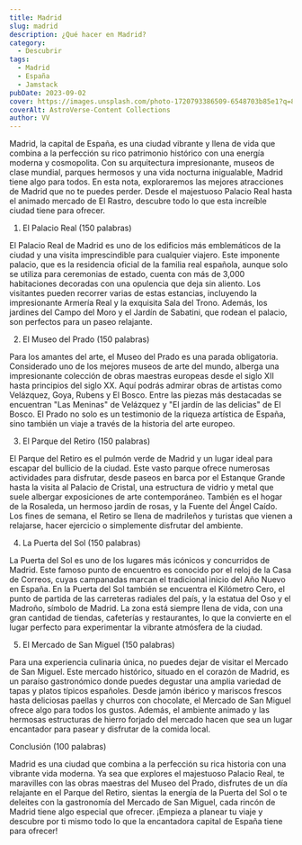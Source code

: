 ```yaml
---
title: Madrid
slug: madrid
description: ¿Qué hacer en Madrid?
category:
  - Descubrir
tags:
  - Madrid
  - España
  - Jamstack
pubDate: 2023-09-02
cover: https://images.unsplash.com/photo-1720793386509-6548703b85e1?q=80&w=1374&auto=format&fit=crop&ixlib=rb-4.0.3&ixid=M3wxMjA3fDB8MHxwaG90by1wYWdlfHx8fGVufDB8fHx8fA%3D%3D
coverAlt: AstroVerse-Content Collections
author: VV
---
```

Madrid, la capital de España, es una ciudad vibrante y llena de vida que combina a la perfección su rico patrimonio histórico con una energía moderna y cosmopolita. Con su arquitectura impresionante, museos de clase mundial, parques hermosos y una vida nocturna inigualable, Madrid tiene algo para todos. En esta nota, exploraremos las mejores atracciones de Madrid que no te puedes perder. Desde el majestuoso Palacio Real hasta el animado mercado de El Rastro, descubre todo lo que esta increíble ciudad tiene para ofrecer.

1. El Palacio Real (150 palabras)

El Palacio Real de Madrid es uno de los edificios más emblemáticos de la ciudad y una visita imprescindible para cualquier viajero. Este imponente palacio, que es la residencia oficial de la familia real española, aunque solo se utiliza para ceremonias de estado, cuenta con más de 3,000 habitaciones decoradas con una opulencia que deja sin aliento. Los visitantes pueden recorrer varias de estas estancias, incluyendo la impresionante Armería Real y la exquisita Sala del Trono. Además, los jardines del Campo del Moro y el Jardín de Sabatini, que rodean el palacio, son perfectos para un paseo relajante.

2. El Museo del Prado (150 palabras)

Para los amantes del arte, el Museo del Prado es una parada obligatoria. Considerado uno de los mejores museos de arte del mundo, alberga una impresionante colección de obras maestras europeas desde el siglo XII hasta principios del siglo XX. Aquí podrás admirar obras de artistas como Velázquez, Goya, Rubens y El Bosco. Entre las piezas más destacadas se encuentran "Las Meninas" de Velázquez y "El jardín de las delicias" de El Bosco. El Prado no solo es un testimonio de la riqueza artística de España, sino también un viaje a través de la historia del arte europeo.

3. El Parque del Retiro (150 palabras)

El Parque del Retiro es el pulmón verde de Madrid y un lugar ideal para escapar del bullicio de la ciudad. Este vasto parque ofrece numerosas actividades para disfrutar, desde paseos en barca por el Estanque Grande hasta la visita al Palacio de Cristal, una estructura de vidrio y metal que suele albergar exposiciones de arte contemporáneo. También es el hogar de la Rosaleda, un hermoso jardín de rosas, y la Fuente del Ángel Caído. Los fines de semana, el Retiro se llena de madrileños y turistas que vienen a relajarse, hacer ejercicio o simplemente disfrutar del ambiente.

4. La Puerta del Sol (150 palabras)

La Puerta del Sol es uno de los lugares más icónicos y concurridos de Madrid. Este famoso punto de encuentro es conocido por el reloj de la Casa de Correos, cuyas campanadas marcan el tradicional inicio del Año Nuevo en España. En la Puerta del Sol también se encuentra el Kilómetro Cero, el punto de partida de las carreteras radiales del país, y la estatua del Oso y el Madroño, símbolo de Madrid. La zona está siempre llena de vida, con una gran cantidad de tiendas, cafeterías y restaurantes, lo que la convierte en el lugar perfecto para experimentar la vibrante atmósfera de la ciudad.

5. El Mercado de San Miguel (150 palabras)

Para una experiencia culinaria única, no puedes dejar de visitar el Mercado de San Miguel. Este mercado histórico, situado en el corazón de Madrid, es un paraíso gastronómico donde puedes degustar una amplia variedad de tapas y platos típicos españoles. Desde jamón ibérico y mariscos frescos hasta deliciosas paellas y churros con chocolate, el Mercado de San Miguel ofrece algo para todos los gustos. Además, el ambiente animado y las hermosas estructuras de hierro forjado del mercado hacen que sea un lugar encantador para pasear y disfrutar de la comida local.

Conclusión (100 palabras)

Madrid es una ciudad que combina a la perfección su rica historia con una vibrante vida moderna. Ya sea que explores el majestuoso Palacio Real, te maravilles con las obras maestras del Museo del Prado, disfrutes de un día relajante en el Parque del Retiro, sientas la energía de la Puerta del Sol o te deleites con la gastronomía del Mercado de San Miguel, cada rincón de Madrid tiene algo especial que ofrecer. ¡Empieza a planear tu viaje y descubre por ti mismo todo lo que la encantadora capital de España tiene para ofrecer!

